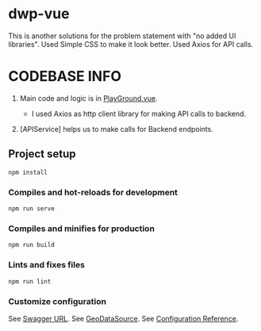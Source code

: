 
# dwp-vue

This is another solutions for the problem statement with "no added UI libraries". Used Simple CSS to make it look better. Used Axios for API calls.

# CODEBASE INFO

1. Main code and logic is in [PlayGround.vue](./src/components/PlayGround.vue).
    * I used Axios as http client library for making API calls to backend.

2. [APIService] helps us to make calls for Backend endpoints.

## Project setup

```text
npm install
```

### Compiles and hot-reloads for development

```text
npm run serve
```

### Compiles and minifies for production

```text
npm run build
```

### Lints and fixes files

```text
npm run lint
```

### Customize configuration

See [Swagger URL](https://bpdts-test-app.herokuapp.com).
See [GeoDataSource](https://www.geodatasource.com/developers/javascript).
See [Configuration Reference](https://cli.vuejs.org/config/).
